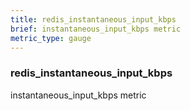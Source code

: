 ```yaml
---
title: redis_instantaneous_input_kbps
brief: instantaneous_input_kbps metric
metric_type: gauge
---
```

### redis_instantaneous_input_kbps

instantaneous_input_kbps metric